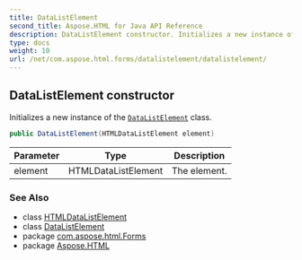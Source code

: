 ```yaml
---
title: DataListElement
second_title: Aspose.HTML for Java API Reference
description: DataListElement constructor. Initializes a new instance of the DataListElement class
type: docs
weight: 10
url: /net/com.aspose.html.forms/datalistelement/datalistelement/
---
```

## DataListElement constructor

Initializes a new instance of the [`DataListElement`](../) class.

```java
public DataListElement(HTMLDataListElement element)
```

| Parameter | Type | Description |
| --- | --- | --- |
| element | HTMLDataListElement | The element. |

### See Also

* class [HTMLDataListElement](../../../com.aspose.html/htmldatalistelement/)
* class [DataListElement](../)
* package [com.aspose.html.Forms](../../datalistelement/)
* package [Aspose.HTML](../../../)
